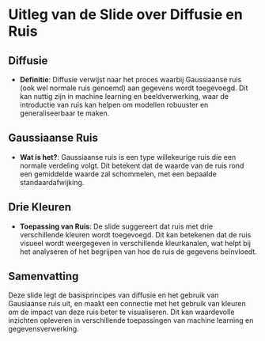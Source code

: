 # Uitleg van de Slide over Diffusie en Ruis

## Diffusie
- **Definitie**: Diffusie verwijst naar het proces waarbij Gaussiaanse ruis (ook wel normale ruis genoemd) aan gegevens wordt toegevoegd. Dit kan nuttig zijn in machine learning en beeldverwerking, waar de introductie van ruis kan helpen om modellen robuuster en generaliseerbaar te maken.

## Gaussiaanse Ruis
- **Wat is het?**: Gaussiaanse ruis is een type willekeurige ruis die een normale verdeling volgt. Dit betekent dat de waarde van de ruis rond een gemiddelde waarde zal schommelen, met een bepaalde standaardafwijking.

## Drie Kleuren
- **Toepassing van Ruis**: De slide suggereert dat ruis met drie verschillende kleuren wordt toegevoegd. Dit kan betekenen dat de ruis visueel wordt weergegeven in verschillende kleurkanalen, wat helpt bij het analyseren of het begrijpen van hoe de ruis de gegevens beïnvloedt.

## Samenvatting
Deze slide legt de basisprincipes van diffusie en het gebruik van Gausiaanse ruis uit, en maakt een connectie met het gebruik van kleuren om de impact van deze ruis beter te visualiseren. Dit kan waardevolle inzichten opleveren in verschillende toepassingen van machine learning en gegevensverwerking.